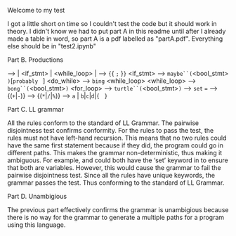 Welcome to my test

I got a little short on time so I couldn't test the code but it should work in theory. I didn't know we had to put part A in this readme until after I already made a table in word, so part A is a pdf labelled as "partA.pdf".
Everything else should be in "test2.ipynb"

Part B. Productions

<stmt> --> <block> | <if_stmt> | <while_loop> | <assignment>
<block> --> `{`{<stmt> `;` }`}`
<if_stmt>   -->  `maybe``(`<bool_stmt> `)`<stmt>[`probably ` <stmt>]
<do_while> --> `bing` <block> <while_loop>
<while_loop> -->  `bong``(`<bool_stmt>`)`<stmt>
<for_loop> --> `turtle``(`<bool_stmt>`)`<block>
<assignment> --> `set` <factor> `=` <expr>
<expr> --> <term> {(`+`|`-`)<term>}
<term> --> <factor>{(`*`|`/`|`%`)<factor>}
<factor> -->  `a` | `b`|`c`|`d`|`{ ` <expr> `}`




Part C. LL grammar

All the rules conform to the standard of LL Grammar. The pairwise disjointness test confirms conformity. For the rules to pass the test, the rules must not have left-hand recursion. This means that no two rules could have the same first statement because if they did, the program could go in different paths. This makes the grammar non-deterministic, thus making it ambiguous. For example, <assignment> and <factor> could both have the ‘set’ keyword in to ensure that both are variables. However, this would cause the grammar to fail the pairwise disjointness test. Since all the rules have unique keywords, the grammar passes the test. Thus conforming to the standard of LL Grammar. 

Part D. Unambigious 

The previous part effectively confirms the grammar is unambigious because there is no way for the grammar to generate a multiple paths for a program using this language.